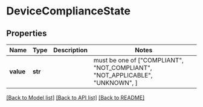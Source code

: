 # DeviceComplianceState


## Properties
Name | Type | Description | Notes
------------ | ------------- | ------------- | -------------
**value** | **str** |  |  must be one of ["COMPLIANT", "NOT_COMPLIANT", "NOT_APPLICABLE", "UNKNOWN", ]

[[Back to Model list]](../README.md#documentation-for-models) [[Back to API list]](../README.md#documentation-for-api-endpoints) [[Back to README]](../README.md)


